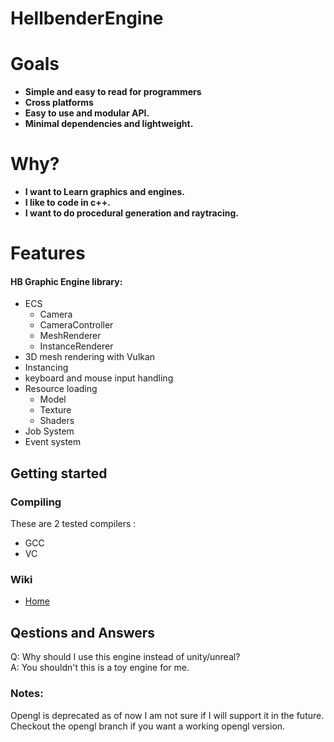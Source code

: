 # HellbenderEngine

# Goals 
- **Simple and easy to read for programmers**
- **Cross platforms**
- **Easy to use and modular API.**
- **Minimal dependencies and lightweight.**

# Why?
- **I want to Learn graphics and engines.**
- **I like to code in c++.**
- **I want to do procedural generation and raytracing.**

# Features
#### HB Graphic Engine library:
- ECS
	- Camera
	- CameraController
	- MeshRenderer
	- InstanceRenderer
- 3D mesh rendering with Vulkan
- Instancing
- keyboard and mouse input handling
- Resource loading
	 - Model
	 - Texture
	 - Shaders
- Job System
- Event system

## Getting started

### Compiling
These are 2 tested compilers : 
- GCC
- VC

### Wiki
- [Home](https://github.com/Goutch/HellbenderEngine/wiki) 
## Qestions and Answers
Q: Why should I use this engine instead of unity/unreal?  
A: You shouldn't this is a toy engine for me.  

### Notes:
Opengl is deprecated as of now I am not sure if I will support it in the future. Checkout the opengl branch if you want a working opengl version.
